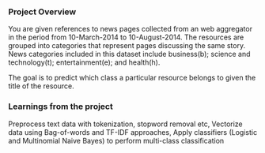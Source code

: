 ### Project Overview

 You are given references to news pages collected from an web aggregator in the period from 10-March-2014 to 10-August-2014. The resources are grouped into categories that represent pages discussing the same story. News categories included in this dataset include business(b); science and technology(t); entertainment(e); and health(h).

The goal is to predict which class a particular resource belongs to given the title of the resource.


### Learnings from the project

 Preprocess text data with tokenization, stopword removal etc, 
Vectorize data using Bag-of-words and TF-IDF approaches, 
Apply classifiers (Logistic and Multinomial Naive Bayes) to perform multi-class classification


